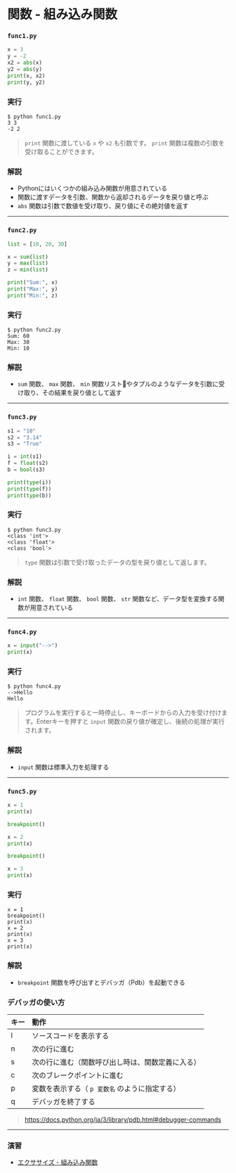 # 関数 - 組み込み関数

### `func1.py`

``` python
x = 3
y = -2
x2 = abs(x)
y2 = abs(y)
print(x, x2)
print(y, y2)
```

### 実行

``` 
$ python func1.py 
3 3
-2 2
```

> `print` 関数に渡している `x` や `x2` も引数です。 `print` 関数は複数の引数を受け取ることができます。

### 解説

* Pythonにはいくつかの組み込み関数が用意されている
* 関数に渡すデータを引数、関数から返却されるデータを戻り値と呼ぶ
* `abs` 関数は引数で数値を受け取り、戻り値にその絶対値を返す

---

### `func2.py`

``` python
list = [10, 20, 30]

x = sum(list)
y = max(list)
z = min(list)

print("Sum:", x)
print("Max:", y)
print("Min:", z)
```

### 実行

``` 
$ python func2.py
Sum: 60
Max: 30
Min: 10
```

### 解説

* `sum` 関数、 `max` 関数、 `min` 関数リストやタプルのようなデータを引数に受け取り、その結果を戻り値として返す

---

### `func3.py`

``` python
s1 = "10"
s2 = "3.14"
s3 = "True"

i = int(s1)
f = float(s2)
b = bool(s3)

print(type(i))
print(type(f))
print(type(b))
```

### 実行

``` 
$ python func3.py
<class 'int'>
<class 'float'>
<class 'bool'>
```

> `type` 関数は引数で受け取ったデータの型を戻り値として返します。

### 解説

* `int` 関数、 `float` 関数、 `bool` 関数、 `str` 関数など、データ型を変換する関数が用意されている

---

### `func4.py`

``` python
x = input("-->")
print(x)
```

### 実行

``` 
$ python func4.py
-->Hello
Hello
```

> プログラムを実行すると一時停止し、キーボードからの入力を受け付けます。Enterキーを押すと `input` 関数の戻り値が確定し、後続の処理が実行されます。

### 解説

* `input` 関数は標準入力を処理する

---

### `func5.py`

``` python
x = 1
print(x)

breakpoint()

x = 2
print(x)

breakpoint()

x = 3
print(x)
```

### 実行

``` 
x = 1
breakpoint()
print(x)
x = 2
print(x)
x = 3
print(x)
```

### 解説

* `breakpoint` 関数を呼び出すとデバッガ（Pdb）を起動できる

### デバッガの使い方

|キー|動作|
|:--|:--|
|l|ソースコードを表示する|
|n|次の行に進む|
|s|次の行に進む（関数呼び出し時は、関数定義に入る）|
|c|次のブレークポイントに進む|
|p|変数を表示する（ `p 変数名` のように指定する）|
|q|デバッガを終了する|

> https://docs.python.org/ja/3/library/pdb.html#debugger-commands

---

### 演習

* [エクササイズ - 組み込み関数](../ex/09_basic_ex.md)
